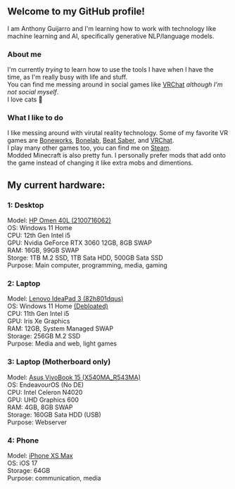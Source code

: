 ## Welcome to my GitHub profile!
I am Anthony Guijarro and I'm learning how to work with technology like machine learning and AI, specifically generative NLP/language models.

### About me
I'm currently *trying* to learn how to use the tools I have when I have the time, as I'm really busy with life and stuff.\
You can find me messing around in social games like [VRChat][vrc] *although I'm not social myself*.\
I love cats 🐾

### What I like to do
I like messing around with virutal reality technology. Some of my favorite VR games are [Boneworks][slz], [Bonelab][slz], [Beat Saber][bs], and [VRChat][vrchat].\
I play many other games too, you can find me on [Steam].\
Modded Minecraft is also pretty fun. I personally prefer mods that add onto the game instead of changing it like extra mobs and dimentions.

## My current hardware:
### 1: Desktop
Model: [HP Omen 40L (2100716062)](https://www.bestbuy.com/site/hp-omen-40l-gaming-desktop-intel-core-i5-12400f-hyperx-16gb-memory-nvidia-geforce-rtx-3060-1tb-ssd-nightfall-black/6504335.p?skuId=6504335)\
OS: Windows 11 Home\
CPU: 12th Gen Intel i5\
GPU: Nvidia GeForce RTX 3060 12GB, 8GB SWAP\
RAM: 16GB, 99GB SWAP\
Storge: 1TB M.2 SSD, 1TB Sata HDD, 500GB Sata SSD\
Purpose: Main computer, programming, media, gaming

### 2: Laptop
Model: [Lenovo IdeaPad 3 (82h801dqus)](https://psref.lenovo.com/Detail/IdeaPad/IdeaPad_3_15ITL6?M=82h801dqus)\
OS: Windows 11 Home [(Debloated)](https://github.com/LeDragoX/Win-Debloat-Tools)\
CPU: 11th Gen Intel i5\
GPU: Iris Xe Graphics\
RAM: 12GB, System Managed SWAP\
Storage: 256GB M.2 SSD\
Purpose: Media and web, light games

### 3: Laptop (Motherboard only)
Model: [Asus VivoBook 15 (X540MA_R543MA)](https://www.asus.com/us/laptops/for-home/everyday-use/r543/techspec/)\
OS: EndeavourOS (No DE)\
CPU: Intel Celeron N4020\
GPU: UHD Graphics 600\
RAM: 4GB, 8GB SWAP\
Storage: 160GB Sata HDD (USB)\
Purpose: Webserver

### 4: Phone
Model: [iPhone XS Max](https://support.apple.com/en-us/111880)\
OS: iOS 17\
Storage: 64GB\
Purpose: communication, media

<!--
Shortcuts for links.
-->
[vrc]: https://anthonyg5005.github.io/vrchat.html "My VRChat profile"
[twt]: https://twitter.com/messages/compose?recipient_id=1167957172656988165 "Direct Message me on Twitter"
[vrchat]: https://hello.vrchat.com "Learn more about VRChat"
[bs]: https://beatsaber.com "Learn more about Beat Saber"
[slz]: https://stresslevelzero.com "Learn more about Boneworks and Bonelab on Stress Level Zero's website"
[discord]: https://discord.com/users/419377737149710346 "Link to my Discord profile"
[steam]: https://steamcommunity.com/id/Anthonyg5005 "My Steam account"
[neos]: https://resonite.com/ "Learn more about Resonite"

